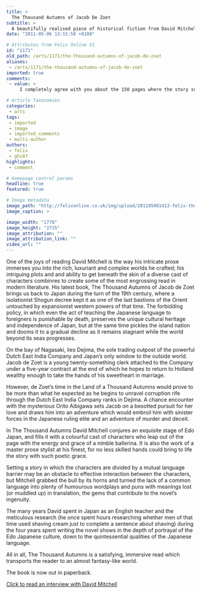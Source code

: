 ```yaml
---
title: >
  The Thousand Autumns of Jacob De Zoet
subtitle: >
  A beautifully realised piece of historical fiction from David Mitchell
date: "2011-05-06 13:15:58 +0100"

# Attributes from Felix Online V1
id: "1171"
old_path: /arts/1171/the-thousand-autumns-of-jacob-de-zoet
aliases:
 - /arts/1171/the-thousand-autumns-of-jacob-de-zoet
imported: true
comments:
 - value: >
     I completely agree with you about the 150 pages where the story sort of drfits.And you're right about the name changing. It took me about 100 pages for the penny to drop on that one.But the book is worth persevering with.I quite like de Zoet as a character because he's a good study of a person trying to do the right thing while everyone around him is as corrupt as hell. Doing business in parts of Asia can still be a bit like that even today.It's also reading up about the Nagasaki incident a true life historical event of some importance which is reflected in the book. And it's also worth finding out about Hendrik Doeff who is highly relevant to the book: I'll say no more though

# Article Taxonomies
categories:
 - arts
tags:
 - imported
 - image
 - imported_comments
 - multi-author
authors:
 - felix
 - ghc07
highlights:
 - comment

# Homepage control params
headline: true
featured: true

# Image metadata
image_path: "http://felixonline.co.uk/img/upload/201105061413-felix-thousand-autumns-cover.jpg"
image_caption: >

image_width: "1778"
image_height: "2735"
image_attribution: ""
image_attribution_link: ""
video_url: ""
---
```


One of the joys of reading David Mitchell is the way his intricate prose immerses you into the rich, luxuriant and complex worlds he crafted; his intriguing plots and and ability to get beneath the skin of a diverse cast of characters combinres to create some of the most engrossing read in modern literature.
 His latest book, The Thousand Autumns of Jacob de Zoet brings us back to Japan during the turn of the 19th century, where a isolationist Shogun decree kept it as one of the last bastions of the Orient untouched by expansionist western powers of that time. The forbidding policy, in which even the act of teaching the Japanese language to foreigners is punishable by death, preserves the unique cultural heritage and independence of Japan, but at the same time pickles the island nation and dooms it to a gradual decline as it remains stagnant while the world beyond its seas progresses.

On the bay of Nagasaki, lies Dejima, the sole trading outpost of the powerful Dutch East India Company and Japan’s only window to the outside world. Jacob de Zoet is a young twenty-something clerk attached to the Company under a five-year contract at the end of which he hopes to return to Holland wealthy enough to take the hands of his sweetheart in marriage.

However, de Zoet’s time in the Land of a Thousand Autumns would prove to be more than what he expected as he begins to unravel corruption rife through the Dutch East India Company ranks in Dejima. A chance encounter with the mysterious Orito Aibigawa sets Jacob on a besotted pursuit for her love and draws him into an adventure which would embroil him with sinister forces in the Japanese ruling elite and an adventure of murder and deceit.

In The Thousand Autumns David Mitchell conjures an exquisite stage of Edo Japan, and fills it with a colourful cast of characters who leap out of the page with the energy and grace of a nimble ballerina. It is also the work of a master prose stylist at his finest, for no less skilled hands could bring to life the story with such poetic grace.

Setting a story in which the characters are divided by a mutual language barrier may be an obstacle to effective interaction between the characters, but Mitchell grabbed the bull by its horns and turned the lack of a common language into plenty of humourous wordplays and puns with meanings lost (or muddled up) in translation, the gems that contribute to the novel’s ingenuity.

The many years David spent in Japan as an English teacher and the meticulous research (he once spent hours researching whether men of that time used shaving cream just to complete a sentence about shaving) during the four years spent writing the novel shows in the depth of portrayal of the Edo Japanese culture, down to the quintessential qualities of the Japanese language.

All in all, The Thousand Autumns is a satisfying, immersive read which transports the reader to an almost fantasy-like world.

The book is now out in paperback.

[Click to read an interview with David Mitchell](http://felixonline.co.uk/arts/1170/a-maestro-of-modern-literature-/)
